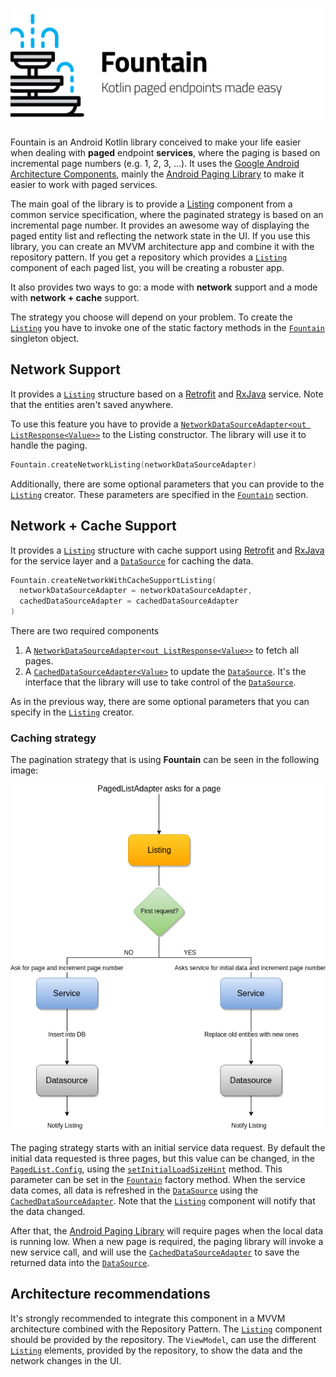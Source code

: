 ![](images/banner.png)

Fountain is an Android Kotlin library conceived to make your life easier when dealing with **paged** endpoint **services**, where the paging is based on incremental page numbers (e.g. 1, 2, 3, ...).
It uses the [Google Android Architecture Components](https://developer.android.com/topic/libraries/architecture/), mainly the [Android Paging Library] to make it easier to work with paged services.

The main goal of the library is to provide a [Listing](Listing.md) component from a common service specification, where the paginated strategy is based on an incremental page number.
It provides an awesome way of displaying the paged entity list and reflecting the network state in the UI.
If you use this library, you can create an MVVM architecture app and combine it with the repository pattern.
If you get a repository which provides a [`Listing`] component of each paged list, you will be creating a robuster app.

It also provides two ways to go: a mode with **network** support and a mode with **network + cache** support. 

The strategy you choose will depend on your problem.
To create the [`Listing`] you have to invoke one of the static factory methods in the [`Fountain`] singleton object.

## **Network Support** 

It provides a [`Listing`](Listing.md) structure based on a [Retrofit](http://square.github.io/retrofit/) and [RxJava](https://github.com/ReactiveX/RxJava) service.
Note that the entities aren't saved anywhere.

To use this feature you have to provide a [`NetworkDataSourceAdapter<out ListResponse<Value>>`](NetworkDataSourceAdapter.md) to the Listing constructor. 
The library will use it to handle the paging.

```kotlin
Fountain.createNetworkListing(networkDataSourceAdapter)
```

Additionally, there are some optional parameters that you can provide to the [`Listing`] creator. These parameters are specified in the [`Fountain`] section.

## **Network + Cache Support** 

It provides a [`Listing`](Listing.md) structure with cache support using [Retrofit](http://square.github.io/retrofit/) and [RxJava](https://github.com/ReactiveX/RxJava) for the service layer and a [`DataSource`] for caching the data.

```kotlin
Fountain.createNetworkWithCacheSupportListing(
  networkDataSourceAdapter = networkDataSourceAdapter,
  cachedDataSourceAdapter = cachedDataSourceAdapter
)

```
There are two required components

1. A [`NetworkDataSourceAdapter<out ListResponse<Value>>`](NetworkDataSourceAdapter.md) to fetch all pages.
1. A [`CachedDataSourceAdapter<Value>`](CachedDataSourceAdapter.md) to update the [`DataSource`].
It's the interface that the library will use to take control of the [`DataSource`].

As in the previous way, there are some optional parameters that you can specify in the [`Listing`](Listing.md) creator.

### Caching strategy
The pagination strategy that is using **Fountain** can be seen in the following image:
<br> <p align="center"> <img src="images/paginationStrategy.png" /> </p>

The paging strategy starts with an initial service data request.
By default the initial data requested is three pages, but this value can be changed, in the [`PagedList.Config`](https://developer.android.com/reference/android/arch/paging/PagedList.Config.html), using the [`setInitialLoadSizeHint`](https://developer.android.com/reference/android/arch/paging/PagedList.Config.html#initialLoadSizeHint) method.
This parameter can be set in the [`Fountain`](Listing.md) factory method. 
When the service data comes, all data is refreshed in the [`DataSource`] using the [`CachedDataSourceAdapter`].
Note that the [`Listing`](Listing.md) component will notify that the data changed.

After that, the [Android Paging Library] will require pages when the local data is running low.
When a new page is required, the paging library will invoke a new service call, and will use the [`CachedDataSourceAdapter`] to save the returned data into the [`DataSource`].


## Architecture recommendations

It's strongly recommended to integrate this component in a MVVM architecture combined with the Repository Pattern.
The [`Listing`] component should be provided by the repository.
The `ViewModel`, can use the different [`Listing`] elements, provided by the repository, to show the data and the network changes in the UI.

[Android Paging Library]: https://developer.android.com/topic/libraries/architecture/paging/
[`CachedDataSourceAdapter`]: CachedDataSourceAdapter.md
[`DataSource`]: https://developer.android.com/reference/android/arch/paging/DataSource
[`Fountain`]: Fountain.md
[`Listing`]: Listing.md
